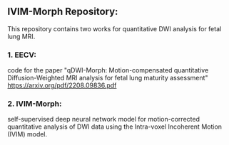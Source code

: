 ## IVIM-Morph Repository: 

This repository contains two works for quantitative DWI analysis for fetal lung MRI.

### 1. EECV:
code for the paper "qDWI-Morph: Motion-compensated quantitative Diffusion-Weighted MRI analysis for fetal lung maturity assessment" https://arxiv.org/pdf/2208.09836.pdf

### 2. IVIM-Morph:
self-supervised deep neural network model for motion-corrected quantitative analysis of DWI data using the Intra-voxel Incoherent Motion (IVIM) model.
